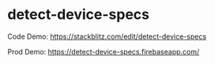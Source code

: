 # detect-device-specs

Code Demo: https://stackblitz.com/edit/detect-device-specs

Prod Demo: https://detect-device-specs.firebaseapp.com/ 
